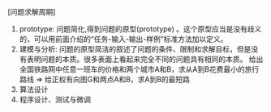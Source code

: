 [问题求解周期]
1. prototype: 问题简化,得到问题的原型(prototype) 。这个原型应当是没有歧义的，可以用前面介绍的“任务-输入-输出-样例”标准方法加以定义。
2. 建模与分析: 问题的原型简洁的叙述了问题的条件、限制和求解目标，但是没有表明问题的本质。很多表面上看起来完全不同的问题具有相同的本质。
   给出全国铁路网中任意一班车的价格和两个城市A和B，求从A到B花费最小的旅行路线  =>  给正权有向图G和两点A和B，求A到B的最短路
3. 算法设计
4. 程序设计、测试与微调
